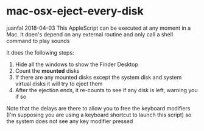 # mac-osx-eject-every-disk

juanfal 2018-04-03
This AppleScript can be executed at any moment in a Mac.
It doen's depend on any external routine and only call a shell command to
  play sounds



It does the following steps:

1. Hide all the windows to show the Finder Desktop
2. Count the **mounted** disks
3. If there are any mounted disks except the system disk and system virtual
   disks it will try to eject them
4. After the ejection ends, it re-counts to see if any disk is left, warning you if so

Note that the delays are there to allow you to free the keyboard modifiers
(I'm supposing you are using a keyboard shortcut to launch this script) so
the system does not see any key modifier pressed

